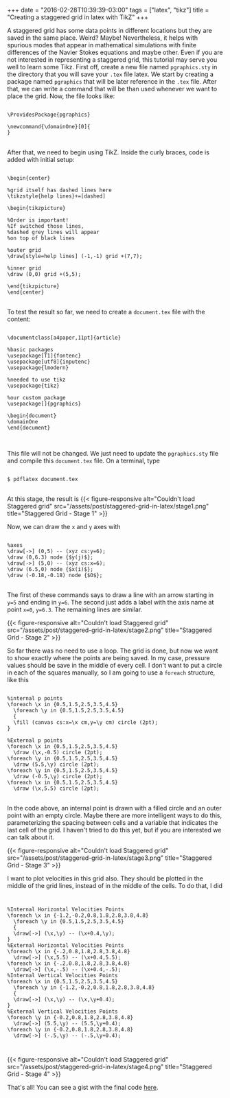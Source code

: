 +++
date = "2016-02-28T10:39:39-03:00"
tags = ["latex", "tikz"]
title = "Creating a staggered grid in latex with TikZ"
+++

A staggered grid has some data points in different locations but they are saved in the same place. Weird? Maybe! Nevertheless, it helps with spurious modes that appear in mathematical simulations with finite differences of the Navier Stokes equations and maybe other. Even if you are not interested in representing a staggered grid, this tutorial may serve you well to learn some Tikz. First off, create a new file named `pgraphics.sty` in the directory that you will save your `.tex` file latex. We start by creating a package named `pgraphics` that will be later reference in the `.tex` file. After that, we can write a command that will be than used whenever we want to place the grid. Now, the file looks like:

<pre>
<code class="language-tex">
\ProvidesPackage{pgraphics}

\newcommand{\domainOne}[0]{
}
</code>
</pre>

After that, we need to begin using TikZ. Inside the curly braces, code is added with initial setup:

<pre>
<code class="language-tex">
\begin{center}

%grid itself has dashed lines here
\tikzstyle{help lines}+=[dashed]

\begin{tikzpicture}

%Order is important!
%If switched those lines,
%dashed grey lines will appear
%on top of black lines

%outer grid
\draw[style=help lines] (-1,-1) grid +(7,7);

%inner grid
\draw (0,0) grid +(5,5);

\end{tikzpicture}
\end{center}
</code>
</pre>

To test the result so far, we need to create a `document.tex` file with the content:

<pre>
<code class="language-tex">
\documentclass[a4paper,11pt]{article}

%basic packages
\usepackage[T1]{fontenc}
\usepackage[utf8]{inputenc}
\usepackage{lmodern}

%needed to use tikz
\usepackage{tikz}

%our custom package
\usepackage[]{pgraphics}

\begin{document}
\domainOne
\end{document}

</code>
</pre>

This file will not be changed. We just need to update the `pgraphics.sty` file and compile this `document.tex` file. On a terminal, type
<pre>
<code class="language-bash">
$ pdflatex document.tex
</code>
</pre>

At this stage, the result is {{< figure-responsive alt="Couldn't load Staggered grid" src="/assets/post/staggered-grid-in-latex/stage1.png" title="Staggered Grid - Stage 1" >}}

Now, we can draw the `x` and `y` axes with

<pre>
<code class="language-tex">
%axes
\draw[->] (0,5) -- (xyz cs:y=6);
\draw (0,6.3) node {$y(j)$};
\draw[->] (5,0) -- (xyz cs:x=6);
\draw (6.5,0) node {$x(i)$};
\draw (-0.18,-0.18) node {$O$};
</code>
</pre>

The first of these commands says to draw a line with an arrow starting in `y=5` and ending in `y=6`. The second just adds a label with the axis name at point `x=0`, `y=6.3`. The remaining lines are similar.

{{< figure-responsive alt="Couldn't load Staggered grid" src="/assets/post/staggered-grid-in-latex/stage2.png" title="Staggered Grid - Stage 2" >}}

So far there was no need to use a loop. The grid is done, but now we want to show exactly where the points are being saved. In my case, pressure values should be save in the middle of every cell. I don't want to put a circle in each of the squares manually, so I am going to use a `foreach` structure, like this

<pre>
<code class="language-tex">
%internal p points
\foreach \x in {0.5,1.5,2.5,3.5,4.5}
  \foreach \y in {0.5,1.5,2.5,3.5,4.5}
  {
  \fill (canvas cs:x=\x cm,y=\y cm) circle (2pt);
}

%External p points
\foreach \x in {0.5,1.5,2.5,3.5,4.5}
  \draw (\x,-0.5) circle (2pt);
\foreach \y in {0.5,1.5,2.5,3.5,4.5}
  \draw (5.5,\y) circle (2pt);
\foreach \y in {0.5,1.5,2.5,3.5,4.5}
  \draw (-0.5,\y) circle (2pt);
\foreach \x in {0.5,1.5,2.5,3.5,4.5}
  \draw (\x,5.5) circle (2pt);
</code>
</pre>

In the code above, an internal point is drawn with a filled circle and an outer point with an empty circle. Maybe there are more intelligent ways to do this, parameterizing the spacing between cells and a variable that indicates the last cell of the grid. I haven't tried to do this yet, but if you are interested we can talk about it.

{{< figure-responsive alt="Couldn't load Staggered grid" src="/assets/post/staggered-grid-in-latex/stage3.png" title="Staggered Grid - Stage 3" >}}

I want to plot velocities in this grid also. They should be plotted in the middle of the grid lines, instead of in the middle of the cells. To do that, I did

<code>
<pre class="language-tex">
%Internal Horizontal Velocities Points
\foreach \x in {-1.2,-0.2,0.8,1.8,2.8,3.8,4.8}
  \foreach \y in {0.5,1.5,2.5,3.5,4.5}
  {
  \draw[->] (\x,\y) -- (\x+0.4,\y);
}
%External Horizontal Velocities Points
\foreach \x in {-.2,0.8,1.8,2.8,3.8,4.8}
  \draw[->] (\x,5.5) -- (\x+0.4,5.5);
\foreach \x in {-.2,0.8,1.8,2.8,3.8,4.8}
  \draw[->] (\x,-.5) -- (\x+0.4,-.5);
%Internal Vertical Velocities Points
\foreach \x in {0.5,1.5,2.5,3.5,4.5}
  \foreach \y in {-1.2,-0.2,0.8,1.8,2.8,3.8,4.8}
  {
  \draw[->] (\x,\y) -- (\x,\y+0.4);
}
%External Vertical Velocities Points
\foreach \y in {-0.2,0.8,1.8,2.8,3.8,4.8}
  \draw[->] (5.5,\y) -- (5.5,\y+0.4);
\foreach \y in {-0.2,0.8,1.8,2.8,3.8,4.8}
  \draw[->] (-.5,\y) -- (-.5,\y+0.4);
</pre>
</code>

{{< figure-responsive alt="Couldn't load Staggered grid" src="/assets/post/staggered-grid-in-latex/stage4.png" title="Staggered Grid - Stage 4" >}}

That's all! You can see a gist with the final code [here](https://gist.github.com/ataias/ec06920bcb1a3c19b832).
